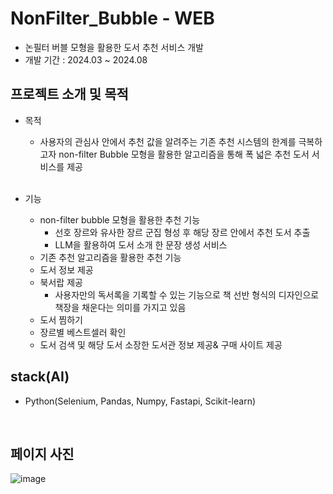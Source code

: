 # NonFilter_Bubble - WEB
- 논필터 버블 모형을 활용한 도서 추천 서비스 개발
- 개발 기간 : 2024.03 ~ 2024.08

## 프로젝트 소개 및 목적
- 목적
  - 사용자의 관심사 안에서 추천 값을 알려주는 기존 추천 시스템의 한계를 극복하고자 non-filter Bubble 모형을 활용한 알고리즘을 통해 폭 넓은 추천 도서 서비스를 제공
 
  </br>
- 기능
  - non-filter bubble 모형을 활용한 추천 기능
    - 선호 장르와 유사한 장르 군집 형성 후 해당 장르 안에서 추천 도서 추출
    - LLM을 활용하여 도서 소개 한 문장 생성 서비스
  - 기존 추천 알고리즘을 활용한 추천 기능
  - 도서 정보 제공
  - 북서랍 제공
    - 사용자만의 독서록을 기록할 수 있는 기능으로 책 선반 형식의 디자인으로 책장을 채운다는 의미를 가지고 있음
  - 도서 찜하기
  - 장르별 베스트셀러 확인
  - 도서 검색 및 해당 도서 소장한 도서관 정보 제공& 구매 사이트 제공


## stack(AI) 
- Python(Selenium, Pandas, Numpy, Fastapi, Scikit-learn)

<br>


## 페이지 사진

![image](https://github.com/Non-Filter-Bubble/Backend/assets/129932517/4dffa8b0-d183-4fd0-8ace-cd18f133347d)

